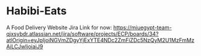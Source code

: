 # Habibi-Eats
A Food Delivery Website
Jira Link for now: https://miuegypt-team-qjxsybdr.atlassian.net/jira/software/projects/ECP/boards/34?atlOrigin=eyJpIjoiNGVmZDgyYjExYTE4NDc2ZmFiZDc5NzQyM2U1MzFmMzAiLCJwIjoiaiJ9
